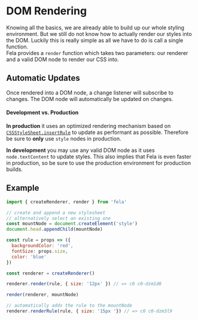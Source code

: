 # DOM Rendering

Knowing all the basics, we are already able to build up our whole styling environment. But we still do not know how to actually render our styles into the DOM. Luckily this is really simple as all we have to do is call a single function.<br>
Fela provides a `render` function which takes two parameters: our renderer and a valid DOM node to render our CSS into.

## Automatic Updates
Once rendered into a DOM node, a change listener will subscribe to changes. The DOM node will automatically be updated on changes.

#### Development vs. Production
**In production** it uses an optimized rendering mechanism based on [`CSSStyleSheet.insertRule`](https://developer.mozilla.org/en-US/docs/Web/API/CSSStyleSheet/insertRule) to update as performant as possible. Therefore be sure to **only** use `style` nodes in production.

**In development** you may use any valid DOM node as it uses `node.textContent` to update styles. This also implies that Fela is even faster in production, so be sure to use the production environment for production builds.

## Example

```javascript
import { createRenderer, render } from 'fela'

// create and append a new stylesheet
// alternatively select an existing one
const mountNode = document.createElement('style')
document.head.appendChild(mountNode)

const rule = props => ({
  backgroundColor: 'red',
  fontSize: props.size,
  color: 'blue'
})

const renderer = createRenderer()

renderer.render(rule, { size: '12px' }) // => c0 c0-dzm1d6

render(renderer, mountNode)

// automatically adds the rule to the mountNode
renderer.renderRule(rule, { size: '15px '}) // => c0 c0-dzm3l9
```
